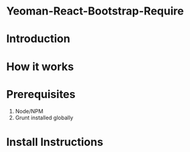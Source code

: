 Yeoman-React-Bootstrap-Require
=======================

# Introduction

# How it works

# Prerequisites

1. Node/NPM
2. Grunt installed globally

# Install Instructions
